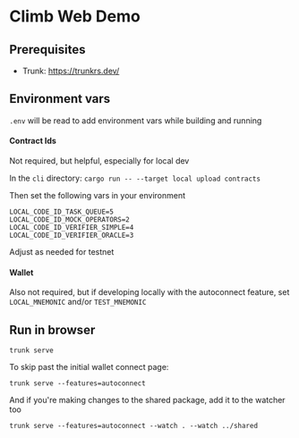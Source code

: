 # Climb Web Demo

## Prerequisites

* Trunk: https://trunkrs.dev/

## Environment vars

`.env` will be read to add environment vars while building and running

#### Contract Ids

Not required, but helpful, especially for local dev

In the `cli` directory: `cargo run -- --target local upload contracts`

Then set the following vars in your environment

```
LOCAL_CODE_ID_TASK_QUEUE=5
LOCAL_CODE_ID_MOCK_OPERATORS=2
LOCAL_CODE_ID_VERIFIER_SIMPLE=4
LOCAL_CODE_ID_VERIFIER_ORACLE=3
```

Adjust as needed for testnet

#### Wallet

Also not required, but if developing locally with the autoconnect feature, set `LOCAL_MNEMONIC` and/or `TEST_MNEMONIC`

## Run in browser

```
trunk serve
```

To skip past the initial wallet connect page:

```
trunk serve --features=autoconnect
```

And if you're making changes to the shared package, add it to the watcher too

```
trunk serve --features=autoconnect --watch . --watch ../shared
```
